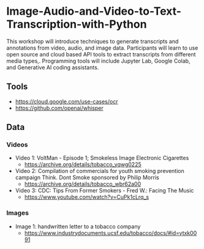 # Image-Audio-and-Video-to-Text-Transcription-with-Python

This workshop will introduce techniques to generate transcripts and annotations from video, audio, and image data. Participants will learn to use open source and cloud based API tools to extract transcripts from different media types,. Programming tools will include Jupyter Lab, Google Colab, and Generative AI coding assistants.

## Tools

* https://cloud.google.com/use-cases/ocr
* https://github.com/openai/whisper

## Data

### Videos

* Video 1: VoltMan - Episode 1; Smokeless Image Electronic Cigarettes
  * https://archive.org/details/tobacco_yqwg0225
* Video 2: Compilation of commercials for youth smoking prevention campaign Think. Dont Smoke sponsored by Philip Morris
  * https://archive.org/details/tobacco_wbr62a00
* Video 3: CDC: Tips From Former Smokers - Fred W.: Facing The Music
  * https://www.youtube.com/watch?v=CuPk1cLrq_s

### Images

* Image 1: handwritten letter to a tobacco company
  * https://www.industrydocuments.ucsf.edu/tobacco/docs/#id=ytxk0091


